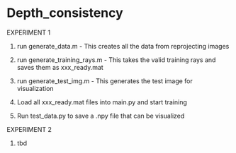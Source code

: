 # Depth_consistency

EXPERIMENT 1
1. run generate_data.m - This creates all the data from reprojecting images
2. run generate_training_rays.m - This takes the valid training rays and saves them as xxx_ready.mat
3. run generate_test_img.m - This generates the test image for visualization

4. Load all xxx_ready.mat files into main.py and start training
5. Run test_data.py to save a .npy file that can be visualized

EXPERIMENT 2
1. tbd
